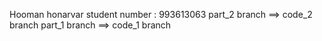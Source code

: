 Hooman honarvar 
student number : 993613063
part_2 branch ==> code_2 branch
part_1 branch ==> code_1 branch
